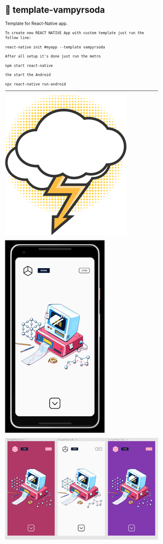 # 🥤 template-vampyrsoda
Template for React-Native app.

    To create new REACT NATIVE App with custom template just run the follow line:

`react-native init #myapp --template vampyrsoda`


    After all setup it's done just run the metro

`npm start react-native `


    the start the Android

`npx react-native run-android`

---

![Image of Icon](/src/assets/layout/flash.png)

![Image of Phone](/src/assets/image/screen/screenPhone-v0.PNG)

![Image of Design](/src/assets/image/screen/screen-v0.PNG)

